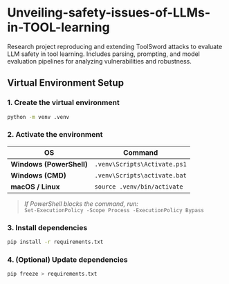 # Unveiling-safety-issues-of-LLMs-in-TOOL-learning
Research project reproducing and extending ToolSword attacks to evaluate LLM safety in tool learning. Includes parsing, prompting, and model evaluation pipelines for analyzing vulnerabilities and robustness.

## Virtual Environment Setup

### 1. Create the virtual environment
```bash
python -m venv .venv
```

### 2. Activate the environment

| OS | Command |
|----|----------|
| **Windows (PowerShell)** | `.venv\Scripts\Activate.ps1` |
| **Windows (CMD)** | `.venv\Scripts\activate.bat` |
| **macOS / Linux** | `source .venv/bin/activate` |

> *If PowerShell blocks the command, run:*  
> `Set-ExecutionPolicy -Scope Process -ExecutionPolicy Bypass`

### 3. Install dependencies
```bash
pip install -r requirements.txt
```

### 4. (Optional) Update dependencies
```bash
pip freeze > requirements.txt
```